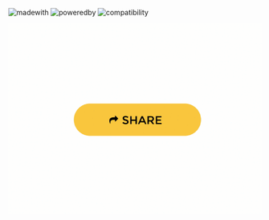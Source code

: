 <p align="center">

  ![madewith](https://forthebadge.com/images/badges/made-with-vue.svg)
  ![poweredby](https://forthebadge.com/images/badges/powered-by-oxygen.svg)
  ![compatibility](https://forthebadge.com/images/badges/compatibility-emacs.svg)
  
</p>
<p>
  <img align="center" alt="gif" src="static/share.gif"/>
</p>